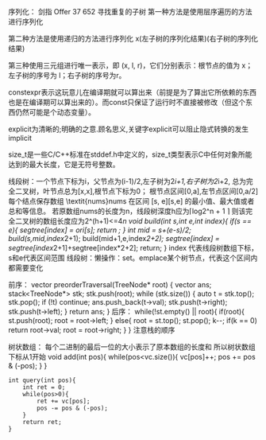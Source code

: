 序列化：
剑指 Offer 37         652 寻找重复的子树
第一种方法是使用层序遍历的方法进行序列化

第二种方法是使用递归的方法进行序列化
x(左子树的序列化结果)(右子树的序列化结果)

第三种使用三元组进行唯一表示，即 (x, l, r)，它们分别表示：根节点的值为 x；左子树的序号为 l；右子树的序号为r。

constexpr表示这玩意儿在编译期就可以算出来（前提是为了算出它所依赖的东西也是在编译期可以算出来的）。而const只保证了运行时不直接被修改（但这个东西仍然可能是个动态变量）。

explicit为清晰的;明确的之意.顾名思义,关键字explicit可以阻止隐式转换的发生
implicit

size_t是一些C/C++标准在stddef.h中定义的，size_t类型表示C中任何对象所能达到的最大长度，它是无符号整数。

线段树：一个节点下标为i，父节点为(i-1)/2,左子树为2*i+1,右子树为2*i+2,
总为完全二叉树，叶节点总为[x,x],根节点下标为0；
根节点区间[0,a],左节点区间[0,a/2]
每个结点保存数组 \textit{nums}nums 在区间 [s, e][s,e] 的最小值、最大值或者总和等信息。
若原数组nums的长度为n，线段树深度h应为⌈log2^n + 1 ⌉ 
则该完全二叉树的数组长度应为2^(h+1)<=4*n
    void build(int s,int e,int index){
        if(s == e){
            segtree[index] = ori[s];
            return ;
        }
        int mid = s+(e-s)/2;
        build(s,mid,index*2+1);
        build(mid+1,e,index*2+2);
        segtree[index] = segtree[index*2+1]+segtree[index*2+2];
        return;
    }
    index 代表线段树数组下标，s和e代表区间范围
线段树：懒操作：set。emplace某个树节点，代表这个区间内都需要变化

前序：
vector<int> preorderTraversal(TreeNode* root) {
    vector<int> ans;
    stack<TreeNode*> stk;
    stk.push(root);
    while (stk.size()) {
        auto t = stk.top();
        stk.pop();
        if (!t) continue;
        ans.push_back(t->val);
        stk.push(t->right);
        stk.push(t->left);
    }
    return ans;
}
后序：
    while(!st.empty() || root){
        if(root){
            st.push(root);
            root = root->left;
        }
        else{
            root = st.top();
            st.pop();
            k--;
            if(k == 0)
                return root->val;
            root = root->right;
        }
    }
注意栈的顺序

树状数组：
每个二进制的最后一位的大小表示了原本数组的长度和
所以树状数组下标从1开始
    void add(int pos){
        while(pos<vc.size()){
            vc[pos]++;
            pos += pos & (-pos);
        }
    }

    int query(int pos){
        int ret = 0;
        while(pos>0){
            ret += vc[pos];
            pos -= pos & (-pos); 
        }
        return ret;
    }


